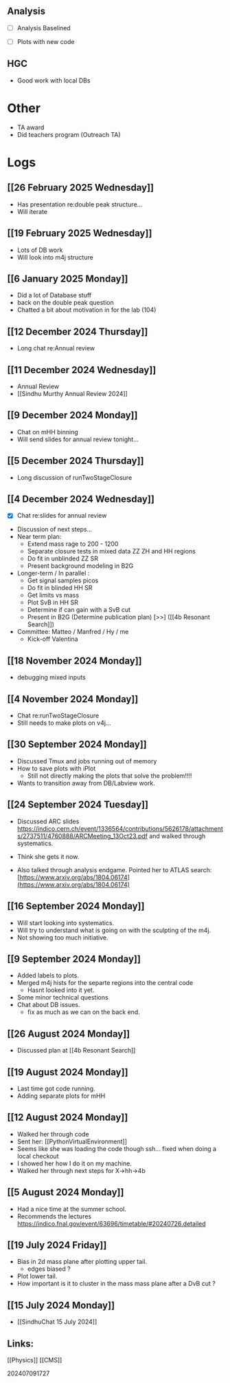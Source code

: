 ## Analysis
- [ ] Analysis Baselined 
- [ ] Plots with new code 


## HGC 
- Good work with local DBs


# Other 
- TA award
- Did teachers program (Outreach TA)


# Logs

## [[26 February 2025 Wednesday]]
- Has presentation re:double peak structure... 
- Will iterate

## [[19 February 2025 Wednesday]]
- Lots of DB work
- Will look into m4j structure

## [[6 January 2025 Monday]]
- Did a lot of Database stuff
- back on the double peak question
- Chatted a bit about motivation in for the lab (104)

## [[12 December 2024 Thursday]]
-  Long chat re:Annual review

## [[11 December 2024 Wednesday]]
- Annual Review
- [[Sindhu Murthy Annual Review 2024]]

## [[9 December 2024 Monday]]
-  Chat on mHH binning
- Will send slides for annual review tonight...

## [[5 December 2024 Thursday]]
- Long discussion of runTwoStageClosure

## [[4 December 2024 Wednesday]]
- [x] Chat re:slides for annual review
- Discussion of next steps...
- Near term plan:
	- Extend mass rage to 200 - 1200 
	- Separate closure tests in mixed data ZZ ZH and HH regions
	- Do fit in unblinded ZZ SR
	- Present background modeling in B2G
- Longer-term / In parallel :
	- Get signal samples picos
	- Do fit in blinded HH SR
	- Get limits vs mass
	- Plot SvB in HH SR
	- Determine if can gain with a SvB cut
	- Present in B2G (Determine publication plan)
[>>] ([[4b Resonant Search]])
- Committee:  Matteo / Manfred / Hy / me 
	- Kick-off Valentina


## [[18 November 2024 Monday]]
- debugging mixed inputs

## [[4 November 2024 Monday]]
- Chat re:runTwoStageClosure
- Still needs to make plots on v4j...

## [[30 September 2024 Monday]]
- Discussed Tmux and jobs running out of memory
- How to save plots with iPlot
	- Still not directly making the plots that solve the problem!!!!
- Wants to transition away from DB/Labview work.

## [[24 September 2024 Tuesday]]
- Discussed ARC slides https://indico.cern.ch/event/1336564/contributions/5626178/attachments/2737511/4760888/ARCMeeting_13Oct23.pdf
	and walked through systematics. 

- Think she gets it now.

- Also talked through analysis endgame. Pointed her to ATLAS search:
	[https://www.arxiv.org/abs/1804.06174](https://www.arxiv.org/abs/1804.06174)


## [[16 September 2024 Monday]]
- Will start looking into systematics. 
- Will try to understand what is going on with the sculpting of the m4j.
- Not showing too much initiative.


## [[9 September 2024 Monday]]
- Added labels to plots. 
- Merged m4j hists for the separte regions into the central code
	- Hasnt looked into it yet.
- Some minor technical questions 
- Chat about DB issues. 
	- fix as much as we can on the back end.


## [[26 August 2024 Monday]]
- Discussed plan at [[4b Resonant Search]]


## [[19 August 2024 Monday]]
- Last time got code running.
- Adding separate plots for mHH

## [[12 August 2024 Monday]]
- Walked her through code
- Sent her:
	[[PythonVirtualEnvironment]]
- Seems like she was loading the code though ssh... fixed when doing a local checkout
- I showed her how I do it on my machine. 
- Walked her through next steps for X->hh->4b

## [[5 August 2024 Monday]]
- Had a nice time at the summer school. 
- Recommends the lectures
	https://indico.fnal.gov/event/63696/timetable/#20240726.detailed


## [[19 July 2024 Friday]]
- Bias in 2d mass plane after plotting upper tail. 
	- edges biased ?
- Plot lower tail.
- How important is it to cluster in the mass mass plane after a DvB cut ?

## [[15 July 2024 Monday]]
- [[SindhuChat 15 July 2024]]

## Links: 


[[Physics]]
[[CMS]]


202407091727
